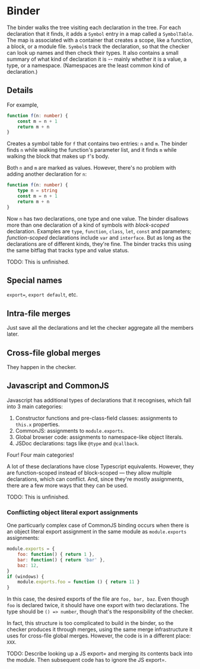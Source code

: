 # Binder

The binder walks the tree visiting each declaration in the tree.
For each declaration that it finds, it adds a `Symbol` entry in a map called a `SymbolTable`.
The map is associated with a container that creates a scope, like a function, a block, or a module file.
`Symbol`s track the declaration, so that the checker can look up names and then check their types.
It also contains a small summary of what kind of declaration it is -- mainly whether it is a value, a type, or a namespace.
(Namespaces are the least common kind of declaration.)

## Details

For example,

```ts
function f(n: number) {
    const m = n + 1
    return m + n
}
```

Creates a symbol table for `f` that contains two entries: `n` and `m`.
The binder finds `n` while walking the function's parameter list, and it finds `m` while walking the block that makes up `f`'s body.

Both `n` and `m` are marked as values.
However, there's no problem with adding another declaration for `n`:

```ts
function f(n: number) {
    type n = string
    const m = n + 1
    return m + n
}
```

Now `n` has two declarations, one type and one value.
The binder disallows more than one declaration of a kind of symbols with *block-scoped* declaration.
Examples are `type`, `function`, `class`, `let`, `const` and parameters; *function-scoped* declarations include `var` and `interface`.
But as long as the declarations are of different kinds, they're fine.
The binder tracks this using the same bitflag that tracks type and value status.

TODO: This is unfinished.

## Special names

`export=`, `export default`, etc.

## Intra-file merges

Just save all the declarations and let the checker aggregate all the members later.

## Cross-file global merges

They happen in the checker.

## Javascript and CommonJS

Javascript has additional types of declarations that it recognises, which fall into 3 main categories:

1. Constructor functions and pre-class-field classes: assignments to `this.x` properties.
2. CommonJS: assignments to `module.exports`.
3. Global browser code: assignments to namespace-like object literals.
4. JSDoc declarations: tags like `@type` and `@callback`.

Four! Four main categories!

A lot of these declarations have close Typescript equivalents.
However, they are function-scoped instead of block-scoped &mdash; they allow multiple declarations, which can conflict.
And, since they're mostly assignments, there are a few more ways that they can be used.

TODO: This is unfinished.

### Conflicting object literal export assignments

One particuarly complex case of CommonJS binding occurs when there is an object literal export assignment in the same module as `module.exports` assignments:

```js
module.exports = {
    foo: function() { return 1 },
    bar: function() { return 'bar' },
    baz: 12,
}
if (windows) {
    module.exports.foo = function () { return 11 }
}
```

In this case, the desired exports of the file are `foo, bar, baz`.
Even though `foo` is declared twice, it should have one export with two declarations.
The type should be `() => number`, though that's the responsibility of the checker.

In fact, this structure is too complicated to build in the binder, so the checker produces it through merges, using the same merge infrastructure it uses for cross-file global merges.
However, the code is in a different place: `XXX`.

TODO: Describe looking up a JS export= and merging its contents back into the module.
Then subsequent code has to ignore the JS export=.